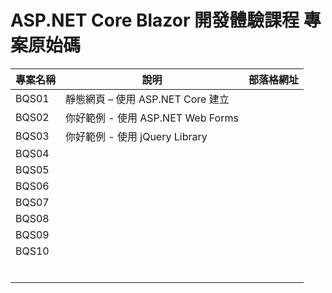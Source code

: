 # ASP.NET Core Blazor 開發體驗課程 專案原始碼

|專案名稱|說明|部落格網址|
|-|-|-|
|BQS01|靜態網頁 – 使用 ASP.NET Core 建立||
|BQS02|你好範例 - 使用 ASP.NET Web Forms||
|BQS03|你好範例 - 使用 jQuery Library||
|BQS04|||
|BQS05|||
|BQS06|||
|BQS07|||
|BQS08|||
|BQS09|||
|BQS10|||
||||
||||
||||
||||
||||
||||



